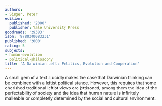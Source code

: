 ```yaml
---
authors:
- Singer, Peter
edition:
  published: '2000'
  publisher: Yale University Press
goodreads: '29383'
isbn: '9780300083231'
published: '2000'
rating: 5
subjects:
- human-evolution
- political-philosophy
title: 'A Darwinian Left: Politics, Evolution and Cooperation'
---
```

A small gem of a text. Lucidly makes the case that Darwinian thinking can be combined with a leftist political stance. However, this requires that some cherished traditional leftist views are jettisoned, among them the idea of the perfectability of society and the idea that human nature is infinitely malleable or completely determined by the social and cultural environment.
